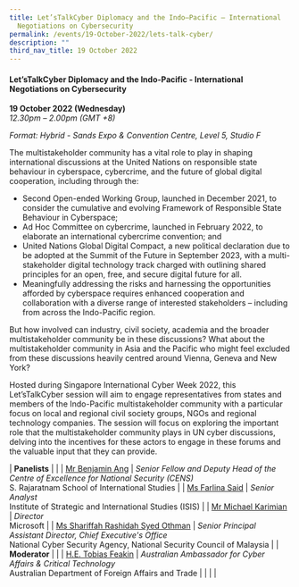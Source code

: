 ```yaml
---
title: Let’sTalkCyber Diplomacy and the Indo–Pacific – International
  Negotiations on Cybersecurity
permalink: /events/19-October-2022/lets-talk-cyber/
description: ""
third_nav_title: 19 October 2022
---
```

#### **Let’sTalkCyber Diplomacy and the Indo-Pacific - International Negotiations on Cybersecurity**
 
**19 October 2022 (Wednesday)**  
*12.30pm – 2.00pm (GMT +8)*

*Format: Hybrid - Sands Expo & Convention Centre, Level 5, Studio F*

The multistakeholder community has a vital role to play in shaping international discussions at the United Nations on responsible state behaviour in cyberspace, cybercrime, and the future of global digital cooperation, including through the:

* Second Open-ended Working Group, launched in December 2021, to consider the cumulative and evolving Framework of Responsible State Behaviour in Cyberspace;
* Ad Hoc Committee on cybercrime, launched in February 2022, to elaborate an international cybercrime convention; and
* United Nations Global Digital Compact, a new political declaration due to be adopted at the Summit of the Future in September 2023, with a multi-stakeholder digital technology track charged with outlining shared principles for an open, free, and secure digital future for all.
* Meaningfully addressing the risks and harnessing the opportunities afforded by cyberspace requires enhanced cooperation and collaboration with a diverse range of interested stakeholders – including from across the Indo-Pacific region.

But how involved can industry, civil society, academia and the broader multistakeholder community be in these discussions? What about the multistakeholder community in Asia and the Pacific who might feel excluded from these discussions heavily centred around Vienna, Geneva and New York?

Hosted during Singapore International Cyber Week 2022, this Let’sTalkCyber session will aim to engage representatives from states and members of the Indo-Pacific multistakeholder community with a particular focus on local and regional civil society groups, NGOs and regional technology companies. The session will focus on exploring the important role that the multistakeholder community plays in UN cyber discussions, delving into the incentives for these actors to engage in these forums and the valuable input that they can provide.

| **Panelists**    |                                                              |
| [Mr Benjamin Ang](/speaker-benjaminn-ang)  | *Senior Fellow and Deputy Head of the Centre of Excellence for National Security (CENS)*<br>S. Rajaratnam School of International Studies                  |
| [Ms Farlina Said](/speaker-Farlina-Said)  | *Senior Analyst*<br>Institute of Strategic and International Studies (ISIS)                 |
| [Mr Michael Karimian](/speaker-Michael-Karimian)  | *Director*<br>Microsoft               |
| [Ms Shariffah Rashidah Syed Othman](/speaker-Shariffah-Rashidah-Syed-Othman)  | *Senior Principal Assistant Director, Chief Executive's Office*<br>National Cyber Security Agency, National Security Council of Malaysia                |
| <br> **Moderator**          |                                                              |
| [H.E. Tobias Feakin](/moderator-tobias-feakin)  | *Australian Ambassador for Cyber Affairs & Critical Technology*<br>Australian Department of Foreign Affairs and Trade                 |
| | |